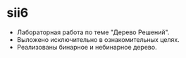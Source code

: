 # sii6
- Лабораторная работа по теме "Дерево Решений". 
- Выложено исключительно в ознакомительных целях.
- Реализованы бинарное и небинарное дерево.


